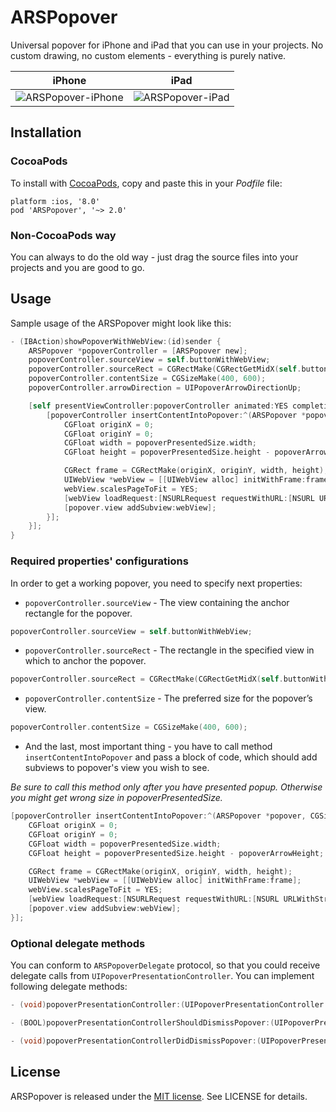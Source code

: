 # ARSPopover
Universal popover for iPhone and iPad that you can use in your projects. No custom drawing, no custom elements - everything is purely native.

|           iPhone             |           iPad           |
| ---------------------------- | ------------------------ |
| ![ARSPopover-iPhone][iPhone] | ![ARSPopover-iPad][iPad] |

[iPhone]: http://git.arsenkin.com/ARSPopover-iPhone.gif
[iPad]: http://git.arsenkin.com/ARSPopover-iPad.gif

## Installation

### CocoaPods
To install with [CocoaPods](http://cocoapods.org/), copy and paste this in your *Podfile* file:

    platform :ios, '8.0'
    pod 'ARSPopover', '~> 2.0'

### Non-CocoaPods way
You can always to do the old way - just drag the source files into your projects and you are good to go.

## Usage
Sample usage of the ARSPopover might look like this:

``` objective-c
- (IBAction)showPopoverWithWebView:(id)sender {
    ARSPopover *popoverController = [ARSPopover new];
    popoverController.sourceView = self.buttonWithWebView;
    popoverController.sourceRect = CGRectMake(CGRectGetMidX(self.buttonWithWebView.bounds), CGRectGetMaxY(self.buttonWithWebView.bounds), 0, 0);
    popoverController.contentSize = CGSizeMake(400, 600);
    popoverController.arrowDirection = UIPopoverArrowDirectionUp;

    [self presentViewController:popoverController animated:YES completion:^{
        [popoverController insertContentIntoPopover:^(ARSPopover *popover, CGSize popoverPresentedSize, CGFloat popoverArrowHeight) {
            CGFloat originX = 0;
            CGFloat originY = 0;
            CGFloat width = popoverPresentedSize.width;
            CGFloat height = popoverPresentedSize.height - popoverArrowHeight;

            CGRect frame = CGRectMake(originX, originY, width, height);
            UIWebView *webView = [[UIWebView alloc] initWithFrame:frame];
            webView.scalesPageToFit = YES;
            [webView loadRequest:[NSURLRequest requestWithURL:[NSURL URLWithString:@"http://google.com"]]];
            [popover.view addSubview:webView];
        }];
    }];
}
```
### Required properties' configurations

In order to get a working popover, you need to specify next properties:

* `popoverController.sourceView` - The view containing the anchor rectangle for the popover.

``` objective-c
popoverController.sourceView = self.buttonWithWebView;
```

* `popoverController.sourceRect` - The rectangle in the specified view in which to anchor the popover.

``` objective-c
popoverController.sourceRect = CGRectMake(CGRectGetMidX(self.buttonWithWebView.bounds), CGRectGetMaxY(self.buttonWithWebView.bounds), 0, 0);
```

* `popoverController.contentSize` - The preferred size for the popover’s view.

``` objective-c
popoverController.contentSize = CGSizeMake(400, 600);
```

* And the last, most important thing - you have to call method `insertContentIntoPopover` and pass a block of code, which should add subviews to popover's view you wish to see.

_Be sure to call this method only after you have presented popup. Otherwise you might get wrong size in popoverPresentedSize._

``` objective-c
[popoverController insertContentIntoPopover:^(ARSPopover *popover, CGSize popoverPresentedSize, CGFloat popoverArrowHeight) {
    CGFloat originX = 0;
    CGFloat originY = 0;
    CGFloat width = popoverPresentedSize.width;
    CGFloat height = popoverPresentedSize.height - popoverArrowHeight;

    CGRect frame = CGRectMake(originX, originY, width, height);
    UIWebView *webView = [[UIWebView alloc] initWithFrame:frame];
    webView.scalesPageToFit = YES;
    [webView loadRequest:[NSURLRequest requestWithURL:[NSURL URLWithString:@"http://google.com"]]];
    [popover.view addSubview:webView];
}];
```

### Optional delegate methods

You can conform to `ARSPopoverDelegate` protocol, so that you could receive delegate calls from `UIPopoverPresentationController`. You can implement following delegate methods:

``` objective-c
- (void)popoverPresentationController:(UIPopoverPresentationController *)popoverPresentationController willRepositionPopoverToRect:(inout CGRect *)rect inView:(inout UIView *__autoreleasing *)view;
```

``` objective-c
- (BOOL)popoverPresentationControllerShouldDismissPopover:(UIPopoverPresentationController *)popoverPresentationController;
```

``` objective-c
- (void)popoverPresentationControllerDidDismissPopover:(UIPopoverPresentationController *)popoverPresentationController;
```

## License
ARSPopover is released under the [MIT license](http://opensource.org/licenses/MIT). See LICENSE for details.
